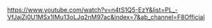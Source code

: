 https://www.youtube.com/watch?v=n4tS1Q5-EzY&list=PL_-VfJajZj0U1MSx1IMu13oLJq2nM97ac&index=7&ab_channel=F8Official